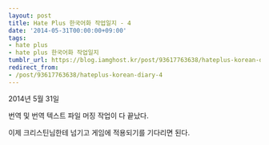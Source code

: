 ```yaml
---
layout: post
title: Hate Plus 한국어화 작업일지 - 4
date: '2014-05-31T00:00:00+09:00'
tags:
- hate plus
- hate plus 한국어화 작업일지
tumblr_url: https://blog.iamghost.kr/post/93617763638/hateplus-korean-diary-4
redirect_from:
- /post/93617763638/hateplus-korean-diary-4
---
```

2014년 5월 31일

번역 및 번역 텍스트 파일 머징 작업이 다 끝났다.

이제 크리스틴님한테 넘기고 게임에 적용되기를 기다리면 된다.

